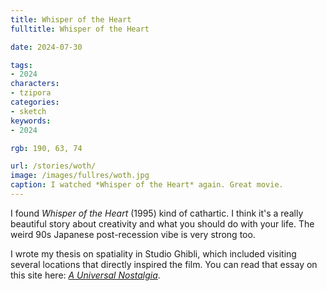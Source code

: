 ```yaml
---
title: Whisper of the Heart
fulltitle: Whisper of the Heart

date: 2024-07-30

tags:
- 2024
characters:
- tzipora
categories:
- sketch
keywords:
- 2024

rgb: 190, 63, 74

url: /stories/woth/
image: /images/fullres/woth.jpg
caption: I watched *Whisper of the Heart* again. Great movie.
---
```

I found *Whisper of the Heart* (1995) kind of cathartic. I think it's a really beautiful story about creativity and what you should do with your life. The weird 90s Japanese post-recession vibe is very strong too.

I wrote my thesis on spatiality in Studio Ghibli, which included visiting several locations that directly inspired the film. You can read that essay on this site here: [*A Universal Nostalgia*](/ghibli/).
